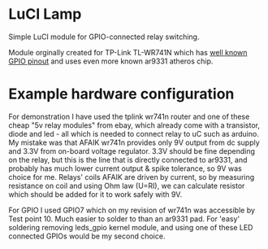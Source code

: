 LuCI Lamp
=========

Simple LuCI module for GPIO-connected relay switching.

Module orginally created for TP-Link TL-WR741N which has [well known GPIO pinout](http://wiki.openwrt.org/toh/tp-link/tl-wr741nd#gpio.mapping) and uses even more known ar9331 atheros chip.


Example hardware configuration
==================
For demonstration I have used the tplink wr741n router and one of these cheap "5v relay modules" from ebay, which already come with a transistor, diode and led - all which is needed to connect relay to uC such as arduino. My mistake was that AFAIK wr741n provides only 9V output from dc supply and 3.3V from on-board voltage regulator. 3.3V should be fine depending on the relay, but this is the line that is directly connected to ar9331, and probably has much lower current output & spike tolerance, so 9V was choice for me. Relays' coils AFAIK are driven by current, so by measuring resistance on coil and using Ohm law (U=RI), we can calculate resistor which should be added for it to work safely with 9V.

For GPIO I used GPIO7 which on my revision of wr741n was accessible by Test point 10. Much easier to solder to than an ar9331 pad. For 'easy' soldering removing leds_gpio kernel module, and using one of these LED connected GPIOs would be my second choice.
